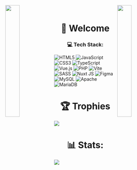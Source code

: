 <img align="left" src="https://github.com/user-attachments/assets/336653f5-16e5-40aa-994e-7055ddb4ba6c" width="30%" style="display:inline;"><img align="right" src="https://github.com/user-attachments/assets/336653f5-16e5-40aa-994e-7055ddb4ba6c" width="30%" style="display:inline;">
<br/>

<h1 align="center">👋️ Welcome</h1>

<p align="center">
    <h3 align="center">💻 Tech Stack:</h1>
</p>

![HTML5](https://img.shields.io/badge/html5-%23E34F26.svg?style=for-the-badge&logo=html5&logoColor=white) ![JavaScript](https://img.shields.io/badge/javascript-%23323330.svg?style=for-the-badge&logo=javascript&logoColor=%23F7DF1E) ![CSS3](https://img.shields.io/badge/css3-%231572B6.svg?style=for-the-badge&logo=css3&logoColor=white) ![TypeScript](https://img.shields.io/badge/typescript-%23007ACC.svg?style=for-the-badge&logo=typescript&logoColor=white) ![Vue.js](https://img.shields.io/badge/vue.js-%2335495e.svg?style=for-the-badge&logo=vuedotjs&logoColor=%234FC08D) ![PHP](https://img.shields.io/badge/php-%23777BB4.svg?style=for-the-badge&logo=php&logoColor=white) ![Vite](https://img.shields.io/badge/vite-%23646CFF.svg?style=for-the-badge&logo=vite&logoColor=white) ![SASS](https://img.shields.io/badge/SASS-hotpink.svg?style=for-the-badge&logo=SASS&logoColor=white) ![Nuxt JS](https://img.shields.io/badge/Nuxt-002E3B?style=for-the-badge&logo=nuxt.js&logoColor=#00DC82) ![Figma](https://img.shields.io/badge/figma-%23F24E1E.svg?style=for-the-badge&logo=figma&logoColor=white) ![MySQL](https://img.shields.io/badge/mysql-4479A1.svg?style=for-the-badge&logo=mysql&logoColor=white) ![Apache](https://img.shields.io/badge/apache-%23D42029.svg?style=for-the-badge&logo=apache&logoColor=white) ![MariaDB](https://img.shields.io/badge/MariaDB-003545?style=for-the-badge&logo=mariadb&logoColor=white)

<p align="center">
    <h1 align="center">🏆 Trophies</h1>
</p>

![](https://github-profile-trophy.vercel.app/?username=piasek231&theme=radical&no-frame=false&no-bg=true&margin-w=4)

<p align="center">
    <h1 align="center">📊 Stats:</h1>
</p>

<img align="center" src="https://github-readme-streak-stats.herokuapp.com/?user=piasek231&theme=radical&hide_border=false" />

